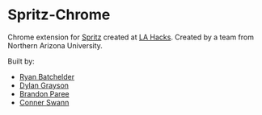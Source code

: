 Spritz-Chrome
=============

Chrome extension for [Spritz](http://www.spritzinc.com/) created at [LA Hacks](http://www.lahacks.com/). Created by a team from Northern Arizona University.

Built by:
* [Ryan Batchelder](https://github.com/c1phr)
* [Dylan Grayson](https://github.com/smashfligaeta)
* [Brandon Paree](https://github.com/brandonparee)
* [Conner Swann](http://connerswann.me)
